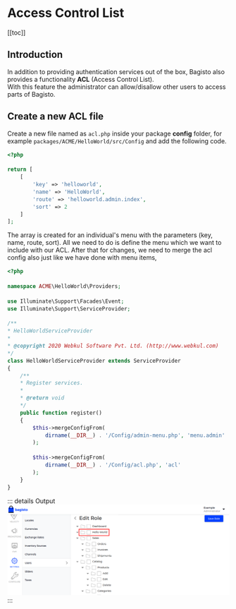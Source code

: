 # Access Control List

[[toc]]

## Introduction
In addition to providing authentication services out of the box, Bagisto also provides a functionality **ACL** (Access Control List).  
With this feature the administrator can allow/disallow other users to access parts of Bagisto.

## Create a new ACL file
Create a new file named as `acl.php` inside your package **config** folder, for example `packages/ACME/HelloWorld/src/Config` and add the following code.

````php
<?php

return [
    [
        'key' => 'helloworld',
        'name' => 'HelloWorld',
        'route' => 'helloworld.admin.index',
        'sort' => 2
    ]
];
````

The array is created for an individual's menu with the parameters (key, name, route, sort). All we need to do is define the menu which we want to include with our ACL.
After that for changes, we need to merge the acl config also just like we have done with menu items,

  ````php
  <?php

  namespace ACME\HelloWorld\Providers;

  use Illuminate\Support\Facades\Event;
  use Illuminate\Support\ServiceProvider;

  /**
  * HelloWorldServiceProvider
  *
  * @copyright 2020 Webkul Software Pvt. Ltd. (http://www.webkul.com)
  */
  class HelloWorldServiceProvider extends ServiceProvider
  {
      /**
      * Register services.
      *
      * @return void
      */
      public function register()
      {
          $this->mergeConfigFrom(
              dirname(__DIR__) . '/Config/admin-menu.php', 'menu.admin'
          );

          $this->mergeConfigFrom(
              dirname(__DIR__) . '/Config/acl.php', 'acl'
          );
      }
  }
  ````
::: details Output
![Admin ACL Output](../../assets/images/package-development/admin-acl-output.png)
:::
